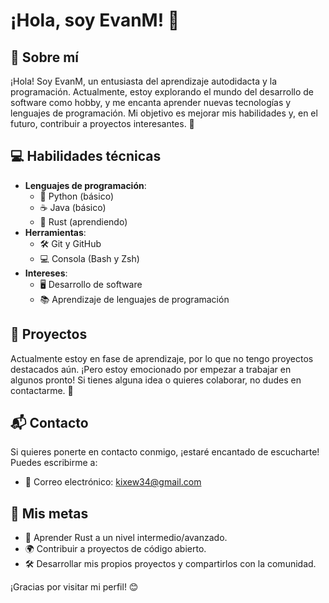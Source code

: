 # ¡Hola, soy EvanM! 👋

## 🌟 Sobre mí
¡Hola! Soy EvanM, un entusiasta del aprendizaje autodidacta y la programación. Actualmente, estoy explorando el mundo del desarrollo de software como hobby, y me encanta aprender nuevas tecnologías y lenguajes de programación. Mi objetivo es mejorar mis habilidades y, en el futuro, contribuir a proyectos interesantes. 🚀

## 💻 Habilidades técnicas
- **Lenguajes de programación**: 
  - 🐍 Python (básico)
  - ☕ Java (básico)
  - 🦀 Rust (aprendiendo)
- **Herramientas**: 
  - 🛠️ Git y GitHub
  - 💻 Consola (Bash y Zsh)
- **Intereses**: 
  - 🖥️ Desarrollo de software
  - 📚 Aprendizaje de lenguajes de programación

## 🚧 Proyectos
Actualmente estoy en fase de aprendizaje, por lo que no tengo proyectos destacados aún. ¡Pero estoy emocionado por empezar a trabajar en algunos pronto! Si tienes alguna idea o quieres colaborar, no dudes en contactarme. 🤝

## 📬 Contacto
Si quieres ponerte en contacto conmigo, ¡estaré encantado de escucharte! Puedes escribirme a:
- 📧 Correo electrónico: [kixew34@gmail.com](mailto:kixew34@gmail.com)

## 🎯 Mis metas
- 🦀 Aprender Rust a un nivel intermedio/avanzado.
- 🌍 Contribuir a proyectos de código abierto.
- 🛠️ Desarrollar mis propios proyectos y compartirlos con la comunidad.

¡Gracias por visitar mi perfil! 😊
